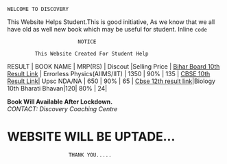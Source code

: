  `WELCOME TO DISCOVERY `             

  This Website Helps Student.This is good initiative,
  As we know that we all have old as well new book which may be useful for student.
  Inline  `code`
                        
                           NOTICE
                            
             This Website Created For Student Help    
                           
                    


   RESULT       | BOOK NAME |  MRP(RS) | Discout |Selling Price |
   [Bihar Board 10th Result Link](http://biharboardonline.bihar.gov.in/)   | Errorless Physics(AIIMS/IIT) | 1350 | 90% | 135 |
  [ CBSE 10th Result Link](http://cbseresults.nic.in/class10/class10th19.htm/)| Upsc NDA/NA | 650 | 90% | 65 |
  [Cbse 12th result link](http://cbseresults.nic.in/class12/Class12th19.htm/)|Biology 10th Bharati Bhavan|120| 80% | 24|
  
   
 **Book Will Available After Lockdown.**  
 *CONTACT: Discovery Coaching Centre* 

  
#         WEBSITE WILL BE UPTADE...
                        THANK YOU.....
